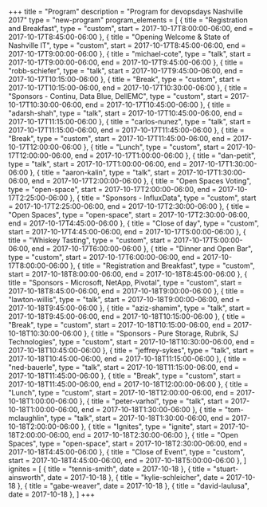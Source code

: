 +++
title = "Program"
description = "Program for devopsdays Nashville 2017"
type = "new-program"
program_elements = [
    { title = "Registration and Breakfast", type = "custom", start = 2017-10-17T8:00:00-06:00, end = 2017-10-17T8:45:00-06:00 },
    { title = "Opening Welcome & State of Nashville IT", type = "custom", start = 2017-10-17T8:45:00-06:00, end = 2017-10-17T9:00:00-06:00 },
    { title = "michael-cote", type = "talk", start = 2017-10-17T9:00:00-06:00, end = 2017-10-17T9:45:00-06:00 },
    { title = "robb-schiefer", type = "talk", start = 2017-10-17T9:45:00-06:00, end = 2017-10-17T10:15:00-06:00 },
    { title = "Break", type = "custom", start = 2017-10-17T10:15:00-06:00, end = 2017-10-17T10:30:00-06:00 },
    { title = "Sponsors - Continu, Data Blue, DellEMC", type = "custom", start = 2017-10-17T10:30:00-06:00, end = 2017-10-17T10:45:00-06:00 },
    { title = "adarsh-shah", type = "talk", start = 2017-10-17T10:45:00-06:00, end = 2017-10-17T11:15:00-06:00 },
    { title = "carlos-nunez", type = "talk", start = 2017-10-17T11:15:00-06:00, end = 2017-10-17T11:45:00-06:00 },
    { title = "Break", type = "custom", start = 2017-10-17T11:45:00-06:00, end = 2017-10-17T12:00:00-06:00 },
    { title = "Lunch", type = "custom", start = 2017-10-17T12:00:00-06:00, end = 2017-10-17T1:00:00-06:00 },
    { title = "dan-petit", type = "talk", start = 2017-10-17T1:00:00-06:00, end = 2017-10-17T1:30:00-06:00 },
    { title = "aaron-kalin", type = "talk", start = 2017-10-17T1:30:00-06:00, end = 2017-10-17T2:00:00-06:00 },
    { title = "Open Spaces Voting", type = "open-space", start = 2017-10-17T2:00:00-06:00, end = 2017-10-17T2:25:00-06:00 },
    { title = "Sponsors - InfluxData", type = "custom", start = 2017-10-17T2:25:00-06:00, end = 2017-10-17T2:30:00-06:00 },
    { title = "Open Spaces", type = "open-space", start = 2017-10-17T2:30:00-06:00, end = 2017-10-17T4:45:00-06:00 },
    { title = "Close of day", type = "custom", start = 2017-10-17T4:45:00-06:00, end = 2017-10-17T5:00:00-06:00 },
    { title = "Whiskey Tasting", type = "custom", start = 2017-10-17T5:00:00-06:00, end = 2017-10-17T6:00:00-06:00 },
    { title = "Dinner and Open Bar", type = "custom", start = 2017-10-17T6:00:00-06:00, end = 2017-10-17T8:00:00-06:00 },
    { title = "Registration and Breakfast", type = "custom", start = 2017-10-18T8:00:00-06:00, end = 2017-10-18T8:45:00-06:00 },
    { title = "Sponsors - Microsoft, NetApp, Pivotal", type = "custom", start = 2017-10-18T8:45:00-06:00, end = 2017-10-18T9:00:00-06:00 },
    { title = "lawton-willis", type = "talk", start = 2017-10-18T9:00:00-06:00, end = 2017-10-18T9:45:00-06:00 },
    { title = "aziz-shamim", type = "talk", start = 2017-10-18T9:45:00-06:00, end = 2017-10-18T10:15:00-06:00 },
    { title = "Break", type = "custom", start = 2017-10-18T10:15:00-06:00, end = 2017-10-18T10:30:00-06:00 },
    { title = "Sponsors - Pure Storage, Rubrik, SJ Technologies", type = "custom", start = 2017-10-18T10:30:00-06:00, end = 2017-10-18T10:45:00-06:00 },
    { title = "jeffrey-sykes", type = "talk", start = 2017-10-18T10:45:00-06:00, end = 2017-10-18T11:15:00-06:00 },
    { title = "ned-bauerle", type = "talk", start = 2017-10-18T11:15:00-06:00, end = 2017-10-18T11:45:00-06:00 },
    { title = "Break", type = "custom", start = 2017-10-18T11:45:00-06:00, end = 2017-10-18T12:00:00-06:00 },
    { title = "Lunch", type = "custom", start = 2017-10-18T12:00:00-06:00, end = 2017-10-18T1:00:00-06:00 },
    { title = "peter-varhol", type = "talk", start = 2017-10-18T1:00:00-06:00, end = 2017-10-18T1:30:00-06:00 },
    { title = "tom-mclaughlin", type = "talk", start = 2017-10-18T1:30:00-06:00, end = 2017-10-18T2:00:00-06:00 },
    { title = "Ignites", type = "ignite", start = 2017-10-18T2:00:00-06:00, end = 2017-10-18T2:30:00-06:00 },
    { title = "Open Spaces", type = "open-space", start = 2017-10-18T2:30:00-06:00, end = 2017-10-18T4:45:00-06:00 },
    { title = "Close of Event", type = "custom", start = 2017-10-18T4:45:00-06:00, end = 2017-10-18T5:00:00-06:00 },
]
ignites = [
    { title = "tennis-smith", date = 2017-10-18 },
    { title = "stuart-ainsworth", date = 2017-10-18 },
    { title = "kylie-schleicher", date = 2017-10-18 },
    { title = "gabe-weaver", date = 2017-10-18 },
    { title = "david-laulusa", date = 2017-10-18 },
]
+++

